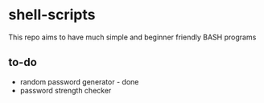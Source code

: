 # shell-scripts
This repo aims to have much simple and beginner friendly BASH programs

## to-do
* random password generator - done
* password strength checker